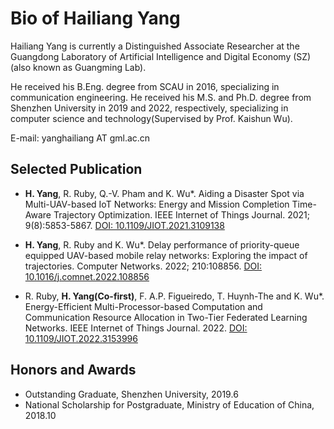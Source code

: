 # Bio of Hailiang Yang

Hailiang Yang is currently a Distinguished Associate Researcher at the Guangdong Laboratory of Artificial Intelligence and Digital Economy (SZ)(also known as Guangming Lab). 

He received his B.Eng. degree from SCAU in 2016, specializing in communication engineering. He received his M.S. and Ph.D. degree from Shenzhen University in 2019 and 2022, respectively, specializing in computer science and technology(Supervised by Prof. Kaishun Wu).

E-mail: yanghailiang AT gml.ac.cn

## Selected Publication 
- **H. Yang**, R. Ruby, Q.-V. Pham and K. Wu*. Aiding a Disaster Spot via Multi-UAV-based IoT Networks: Energy and Mission Completion Time-Aware Trajectory Optimization. IEEE Internet of Things Journal. 2021; 9(8):5853-5867. [DOI: 10.1109/JIOT.2021.3109138](https://doi.org/10.1109/JIOT.2021.3109138)

- **H. Yang**, R. Ruby and K. Wu*. Delay performance of priority-queue equipped UAV-based mobile relay networks: Exploring the impact of trajectories. Computer Networks. 2022; 210:108856. [DOI: 10.1016/j.comnet.2022.108856](https://doi.org/10.1016/j.comnet.2022.108856)

- R. Ruby, **H. Yang(Co-first)**, F. A.P. Figueiredo, T. Huynh-The and K. Wu*. Energy-Efficient Multi-Processor-based Computation and Communication Resource Allocation in Two-Tier Federated Learning Networks. IEEE Internet of Things Journal. 2022. [DOI: 10.1109/JIOT.2022.3153996](https://doi.org/10.1109/JIOT.2022.3153996)

## Honors and Awards
- Outstanding Graduate, Shenzhen University, 2019.6
- National Scholarship for Postgraduate, Ministry of Education of China, 2018.10

